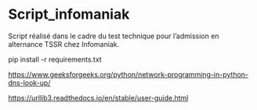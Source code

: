 # Script_infomaniak
Script réalisé dans le cadre du test technique pour l’admission en alternance TSSR chez Infomaniak.


pip install -r requirements.txt

https://www.geeksforgeeks.org/python/network-programming-in-python-dns-look-up/

https://urllib3.readthedocs.io/en/stable/user-guide.html